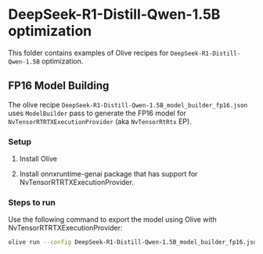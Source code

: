 # DeepSeek-R1-Distill-Qwen-1.5B optimization

This folder contains examples of Olive recipes for `DeepSeek-R1-Distill-Qwen-1.5B` optimization.

## FP16 Model Building

The olive recipe `DeepSeek-R1-Distill-Qwen-1.5B_model_builder_fp16.json` uses `ModelBuilder` pass to generate the FP16 model for `NvTensorRTRTXExecutionProvider` (aka `NvTensorRtRtx` EP).

### Setup

1. Install Olive 

2. Install onnxruntime-genai package that has support for NvTensorRTRTXExecutionProvider.

### Steps to run

Use the following command to export the model using Olive with NvTensorRTRTXExecutionProvider:

```bash
olive run --config DeepSeek-R1-Distill-Qwen-1.5B_model_builder_fp16.json
```